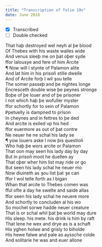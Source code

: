 ```yaml
---
title: "Transcription of folio 19v"
date: June 2018
---
```


- [X] Transcribed
- [ ] Double checked

That haþ destroyed wel neyh al þe blood  
Of Thebes with his waste walles wide  
And venus sleeþ me on þat oþer syde  
ﬀor Ialousye and fere of him Arcite  
¶ Now will I stynte of Palamon alite  
And lat him in his prison̄ stille dwelle  
And of Arcite forþ I wil ȝou telle  
The somer passeþ and þe nightes longe  
Encresceth double wise þe peynes stronge   
Boþe of þe louer and of þe prisoner   
I not which haþ þe wofuller myster   
ﬀor schortly for to sein of Palamon  
Ꝑpetuelly is dampned to prison  
In cheynes and in fettres to þe ded  
And arcite is exiled vp his hed  
ﬀor euermore as out of þat contre  
Ne neuer he ne schal his lady se  
¶ yow louers aske I now þis question̄  
Who haþ þe wors arcite or Palamon  
That oon may seen his lady day by day  
But in prison̄ moot he duellen ay  
That oþer wher him list may ride or go  
But seen his lady schal he neuer mo  
Now diuineth as ȝou list þat ȝe can  
ﬀor I wol telle forth as I bigan  
Whan that arcite to Thebes comen was  
ﬀul ofte a day he swelte and saide allas  
ﬀor seen his lady schal he neuere more  
And schortly to concluden al his wo  
So mochel sorwe hadde neuer creature  
That is or schal whil þat þe world may dure  
His sleep. his mete. his drink is him by raft  
That lene he wex and drye as is a schaft  
His yghen holwe and grisly to biholde  
His hewe falwe and pale as ayssche colde  
And solitarie he was and euer allone  
